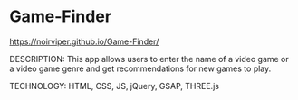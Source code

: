 # Game-Finder

https://noirviper.github.io/Game-Finder/

DESCRIPTION:
This app allows users to enter the name of a video game or a video game genre and 
get recommendations for new games to play.

TECHNOLOGY:
HTML, CSS, JS, jQuery, GSAP, THREE.js

